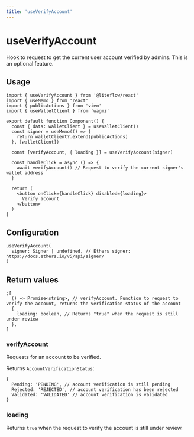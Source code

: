 ```yaml
---
title: 'useVerifyAccount'
---
```


# useVerifyAccount

Hook to request to get the current user account verified by admins. This is an optional feature.

## Usage

```tsx
import { useVerifyAccount } from '@liteflow/react'
import { useMemo } from 'react'
import { publicActions } from 'viem'
import { useWalletClient } from 'wagmi'

export default function Component() {
  const { data: walletClient } = useWalletClient()
  const signer = useMemo(() => {
    return walletClient?.extend(publicActions)
  }, [walletClient])

  const [verifyAccount, { loading }] = useVerifyAccount(signer)

  const handleClick = async () => {
    await verifyAccount() // Request to verify the current signer's wallet address
  }

  return (
    <button onClick={handleClick} disabled={loading}>
      Verify account
    </button>
  )
}
```

## Configuration

```tsx
useVerifyAccount(
  signer: Signer | undefined, // Ethers signer: https://docs.ethers.io/v5/api/signer/
)
```

## Return values

```tsx
;[
  () => Promise<string>, // verifyAccount. Function to request to verify the account, returns the verification status of the account
  {
    loading: boolean, // Returns "true" when the request is still under review
  },
]
```

### verifyAccount

Requests for an account to be verified.

Returns `AccountVerificationStatus`:

```tsx
{
  Pending: 'PENDING', // account verification is still pending
  Rejected: 'REJECTED', // account verification has been rejected
  Validated: 'VALIDATED' // account verification is validated
}
```

### loading

Returns `true` when the request to verify the account is still under review.
